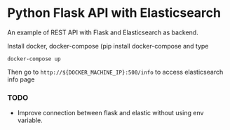 # Python Flask API with Elasticsearch

An example of REST API with Flask and Elasticsearch as backend.

Install docker, docker-compose (pip install docker-compose and type

```
docker-compose up
```

Then go to `http://${DOCKER_MACHINE_IP}:500/info` to access elasticsearch info page

### TODO

* Improve connection between flask and elastic without using env variable.
